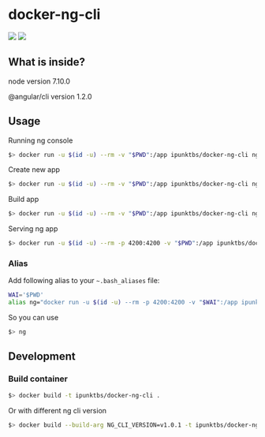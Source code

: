 # docker-ng-cli

[![](https://images.microbadger.com/badges/image/ipunktbs/docker-ng-cli.svg)](https://microbadger.com/images/ipunktbs/docker-ng-cli "Get your own image badge on microbadger.com") [![](https://images.microbadger.com/badges/version/ipunktbs/docker-ng-cli.svg)](https://microbadger.com/images/ipunktbs/docker-ng-cli "Get your own version badge on microbadger.com")

## What is inside?

node version 7.10.0

@angular/cli version 1.2.0

## Usage

Running ng console
```bash
$> docker run -u $(id -u) --rm -v "$PWD":/app ipunktbs/docker-ng-cli ng
```

Create new app
```bash
$> docker run -u $(id -u) --rm -v "$PWD":/app ipunktbs/docker-ng-cli ng new MyApp
```

Build app
```bash
$> docker run -u $(id -u) --rm -v "$PWD":/app ipunktbs/docker-ng-cli ng build
```

Serving ng app
```bash
$> docker run -u $(id -u) --rm -p 4200:4200 -v "$PWD":/app ipunktbs/docker-ng-cli ng serve -host 0.0.0.0
```

### Alias

Add following alias to your `~.bash_aliases` file:
```bash
WAI='$PWD'
alias ng="docker run -u $(id -u) --rm -p 4200:4200 -v "$WAI":/app ipunktbs/docker-ng-cli:latest ng"
```

So you can use
```bash
$> ng
```

## Development

### Build container

```bash
$> docker build -t ipunktbs/docker-ng-cli .
```
Or with different ng cli version

```bash
$> docker build --build-arg NG_CLI_VERSION=v1.0.1 -t ipunktbs/docker-ng-cli .
```
